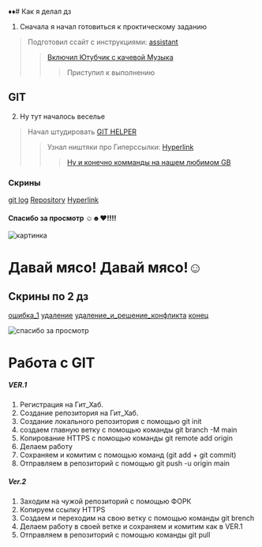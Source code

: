 ♦♦# Как я делал дз
1. Сначала я начал готовиться к проктическому заданию 
> Подготовил ссайт с инструкциями: [assistant](Ссылки.md)
>> [Включил Ютубчик с качевой Музыка](music.md)
>>>Приступил к выполнению 
   ## GIT
2. Ну тут началось веселье 
  > Начал штудировать [GIT HELPER](Ссылки.md)
  >> Узнал ништяки про Гиперссылки: [Hyperlink](Hyperlink.md)
  >>> [Ну и конечно комманды на нашем любимом GB](gen.md)
  ### Скрины 
  [git log](2022-09-19_21-09-27.png)
  [Repository](2022-09-19_21-14-58.png)
  [Hyperlink](2022-09-19_21-24-22.png)
  #### Cпасибо за просмотр ☺☻♥!!!!



  ![картинка](https://ic.pics.livejournal.com/lena-miro.ru/25587933/4636764/4636764_original.jpg "я перед семинаром")

Давай мясо! Давай мясо!☺
===
## Скрины по 2 дз 

[ошибка_1](2022-09-20_22-20-41.png)
[удаление](2022-09-20_22-25-24.png)
[удаление_и_решение_конфликта](Без%20имени2.jpg)
[конец](Без%20имени2.jpg)


![спасибо за просмотр](https://i.ytimg.com/vi/oEFT7COztN4/maxresdefault.jpg)

Работа с GIT
===
##### VER.1
1. Регистрация на Гит_Хаб.
2. Создание репозитория на Гит_Хаб.
3. Создание локального репозитория с помощью git init
4. создаем главную ветку с помощью команды git branch -M main
5. Копирование HTTPS с помощью команды git remote add origin
6. Делаем работу 
7. Сохраняем и комитим с помощью команд (git add + git commit)
8. Отправляем в репозиторий с помощью git push -u origin main
  


  ##### Ver.2 
1. Заходим на чужой репозиторий с помощью ФОРК
2. Копируем ссылку HTTPS
3. Создаем и переходим на свою ветку с помощью команды git brench
4. Делаем работу в своей ветке и сохраняем и комитим как в VER.1
5. Отправляем в репозиторий с помощью команды git pull
